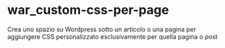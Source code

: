 # war_custom-css-per-page
Crea uno spazio su Wordpress sotto un articolo o una pagina per aggiungere CSS personalizzato esclusivamente per quella pagina o post
